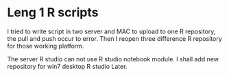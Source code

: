 # Leng 1 R scripts
I tried to write script in two server and MAC to upload to one R repository, the pull and push occur to error. Then I reopen three difference R repository for those working platform.

The server R studio can not use R studio notebook module. I shall add new repository for win7 desktop R studio Later.

